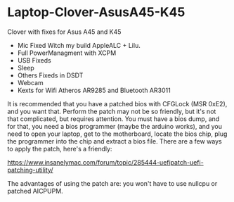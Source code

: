 # Laptop-Clover-AsusA45-K45
Clover with fixes for Asus A45 and K45

* Mic Fixed Witch my build AppleALC + Lilu.
* Full PowerManagment with XCPM
* USB Fixeds
* Sleep
* Others Fixeds in DSDT
* Webcam
* Kexts for Wifi Atheros AR9285 and Bluetooth AR3011

It is recommended that you have a patched bios with CFGLock (MSR 0xE2), and you want that. Perform the patch may not be so friendly, but it's not that complicated, but requires attention. You must have a bios dump, and for that, you need a bios programmer (maybe the arduino works), and you need to open your laptop, get to the motherboard, locate the bios chip, plug the programmer into the chip and extract a bios file. There are a few ways to apply the patch, here's a friendly:

https://www.insanelymac.com/forum/topic/285444-uefipatch-uefi-patching-utility/

The advantages of using the patch are:
you won't have to use nullcpu or patched AICPUPM. 
